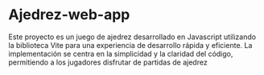 # Ajedrez-web-app
Este proyecto es un juego de ajedrez desarrollado en Javascript utilizando la biblioteca Vite para una experiencia de desarrollo rápida y eficiente. La implementación se centra en la simplicidad y la claridad del código, permitiendo a los jugadores disfrutar de partidas de ajedrez
